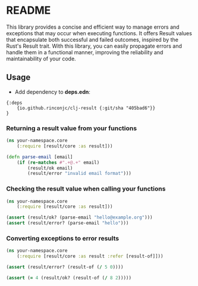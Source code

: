 # README

This library provides a concise and efficient way to manage errors and exceptions that may occur when executing functions. It offers Result values that encapsulate both successful and failed outcomes, inspired by the Rust's Result trait. With this library, you can easily propagate errors and handle them in a functional manner, improving the reliability and maintainability of your code.

## Usage

* Add dependency to **deps.edn**:

```edn
{:deps
    {io.github.rinconjc/clj-result {:git/sha "405bad6"}}
}
```

### Returning a result value from your functions

```clojure
(ns your-namespace.core
    (:require [result/core :as result]))

(defn parse-email [email]
    (if (re-matches #".+@.+" email)
        (result/ok email)
        (result/error "invalid email format")))

```

### Checking the result value when calling your functions

```clojure
(ns your-namespace.core
    (:require [result/core :as result]))

(assert (result/ok? (parse-email "hello@example.org")))
(assert (result/error? (parse-email "hello")))

```

### Converting exceptions to error results

```clojure
(ns your-namespace.core
    (:require [result/core :as result :refer [result-of]]))

(assert (result/error? (result-of (/ 5 0))))

(assert (= 4 (result/ok? (result-of (/ 8 2)))))

```
